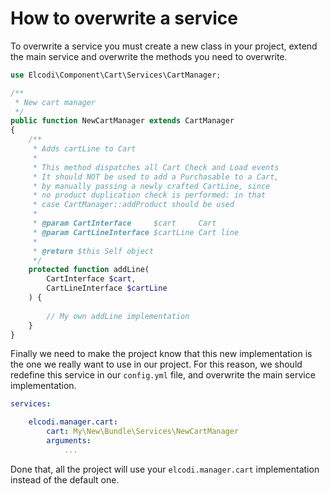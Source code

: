 How to overwrite a service
==========================

To overwrite a service you must create a new class in your project, extend the 
main service and overwrite the methods you need to overwrite.

``` php
use Elcodi\Component\Cart\Services\CartManager;

/**
 * New cart manager
 */
public function NewCartManager extends CartManager
{
    /**
     * Adds cartLine to Cart
     *
     * This method dispatches all Cart Check and Load events
     * It should NOT be used to add a Purchasable to a Cart,
     * by manually passing a newly crafted CartLine, since
     * no product duplication check is performed: in that
     * case CartManager::addProduct should be used
     *
     * @param CartInterface     $cart     Cart
     * @param CartLineInterface $cartLine Cart line
     *
     * @return $this Self object
     */
    protected function addLine(
        CartInterface $cart,
        CartLineInterface $cartLine
    ) {
    
        // My own addLine implementation
    }
}
```

Finally we need to make the project know that this new implementation is the one
we really want to use in our project. For this reason, we should redefine this
service in our `config.yml` file, and overwrite the main service implementation.

``` yaml
services:

    elcodi.manager.cart:
        cart: My\New\Bundle\Services\NewCartManager
        arguments:
            ...
```

Done that, all the project will use your `elcodi.manager.cart` implementation 
instead of the default one.